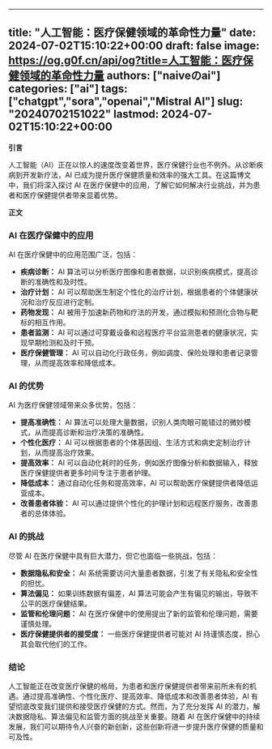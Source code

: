
---
title: "人工智能：医疗保健领域的革命性力量"
date: 2024-07-02T15:10:22+00:00
draft: false
image: https://og.g0f.cn/api/og?title=人工智能：医疗保健领域的革命性力量
authors: ["naiveのai"]
categories: ["ai"]
tags: ["chatgpt","sora","openai","Mistral AI"]
slug: "20240702151022"
lastmod: 2024-07-02T15:10:22+00:00
---
**引言**

人工智能（AI）正在以惊人的速度改变着世界，医疗保健行业也不例外。从诊断疾病到开发新疗法，AI 已成为提升医疗保健质量和效率的强大工具。在这篇博文中，我们将深入探讨 AI 在医疗保健中的应用，了解它如何解决行业挑战，并为患者和医疗保健提供者带来显着优势。

**正文**

### AI 在医疗保健中的应用

AI 在医疗保健中的应用范围广泛，包括：

- **疾病诊断：** AI 算法可以分析医疗图像和患者数据，以识别疾病模式，提高诊断的准确性和及时性。
- **治疗计划：** AI 可以帮助医生制定个性化的治疗计划，根据患者的个体健康状况和治疗反应进行定制。
- **药物发现：** AI 被用于加速新药物和疗法的开发，通过模拟和预测化合物与靶标的相互作用。
- **患者监测：** AI 可以通过可穿戴设备和远程医疗平台监测患者的健康状况，实现早期检测和及时干预。
- **医疗保健管理：** AI 可以自动化行政任务，例如调度、保险处理和患者记录管理，从而提高效率和降低成本。

### AI 的优势

AI 为医疗保健领域带来众多优势，包括：

- **提高准确性：** AI 算法可以处理大量数据，识别人类肉眼可能错过的微妙模式，从而提高诊断和治疗决策的准确性。
- **个性化医疗：** AI 可以根据患者的个体基因组、生活方式和病史定制治疗计划，从而提高治疗效果。
- **提高效率：** AI 可以自动化耗时的任务，例如医疗图像分析和数据输入，释放医疗保健提供者更多时间专注于患者护理。
- **降低成本：** 通过自动化任务和提高效率，AI 可以帮助医疗保健提供者降低运营成本。
- **改善患者体验：** AI 可以通过提供个性化的护理计划和远程医疗服务，改善患者的总体体验。

### AI 的挑战

尽管 AI 在医疗保健中具有巨大潜力，但它也面临一些挑战，包括：

- **数据隐私和安全：** AI 系统需要访问大量患者数据，引发了有关隐私和安全性的担忧。
- **算法偏见：** 如果训练数据有偏差，AI 算法可能会产生有偏见的输出，导致不公平的医疗保健结果。
- **监管和伦理问题：** AI 在医疗保健中的使用提出了新的监管和伦理问题，需要谨慎处理。
- **医疗保健提供者的接受度：** 一些医疗保健提供者可能对 AI 持谨慎态度，担心其会取代他们的工作。

### 结论

人工智能正在改变医疗保健的格局，为患者和医疗保健提供者带来前所未有的机遇。通过提高准确性、个性化医疗、提高效率、降低成本和改善患者体验，AI 有望彻底改变我们提供和接受医疗保健的方式。然而，为了充分发挥 AI 的潜力，解决数据隐私、算法偏见和监管方面的挑战至关重要。随着 AI 在医疗保健中的持续发展，我们可以期待令人兴奋的新创新，这些创新将进一步提升医疗保健的质量和可及性。